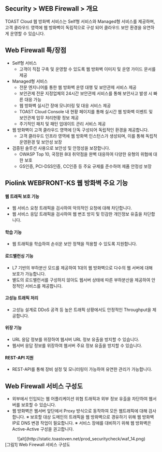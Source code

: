 ## Security > WEB Firewall > 개요

TOAST Cloud 웹 방화벽 서비스는 Self형 서비스와 Managed형 서비스를 제공하며, 고객 클라우드 영역에 웹 방화벽이 독립적으로 구성 되어 클라우드 보안 환경을 유연하게 운영할 수 있습니다.

## Web Firewall 특/장점

* Self형 서비스
    * 고객이 직접 구축 및 운영할 수 있도록 웹 방화벽 이미지 및 운영 가이드 문서를 제공
* Managed형 서비스
    * 전문 엔지니어를 통한 웹 방화벽 운영 대행 및 보안관제 서비스 제공
    * 보안관제 전문 지정업체의 24시간 보안관제 서비스를 통해 보안사고 발생 시 빠른 대응 가능
    * 웹 방화벽 실시간 장애 모니터링 및 대응 서비스 제공
    * TOAST Cloud Console 내 현황 페이지를 통해 실시간 웹 방화벽 이벤트 및 보안관제 업무 처리현황 정보 제공
    * 주기적인 패치 및 패턴 업데이트 관리 서비스 제공
* 웹 방화벽이 고객 클라우드 영역에 단독 구성되어 독립적인 환경을 제공합니다.
    * 고객 클라우드 인프라 영역에 웹 방화벽 인스턴스가 생성되며, 이를 통해 독립적 운영환경 및 보안성 보장
* 검증된 솔루션 사용으로 보안성 및 안정성을 보장합니다.
    * OWASP Top 10, 국정원 8대 취약점을 완벽 대응하여 다양한 유형의 위협에 대한 보호
    * GS인증, PCI-DSS인증, CC인증 등 주요 규제를 준수하여 제품 안정성 보장

## Piolink WEBFRONT-KS 웹 방화벽 주요 기능

#### 웹 트래픽 보호 기능

* 웹 서비스 요청 트래픽을 검사하여 악의적인 요청에 대해 차단합니다.
* 웹 서비스 응답 트래픽을 검사하여 웹 변조 방지 및 민감한 개인정보 유출을 차단합니다.

#### 학습 기능

* 웹 트래픽을 학습하여 손쉬운 보안 정책을 적용할 수 있도록 지원합니다.

#### 로드밸런싱 기능

* L7 기반의 부하분산 모드를 제공하여 1대의 웹 방화벽으로 다수의 웹 서버에 대해 보호가 가능합니다.
* 별도의 로드밸런서를 구성하지 않아도 웹서버 상태에 따른 부하분산을 제공하여 안정적인 서비스를 제공합니다.

#### 고성능 트래픽 처리

* 고성능 설계로 DDoS 공격 등 높은 트래픽 상황에서도 안정적인 Throughput을 제공합니다.

#### 위장 기능

* URL 응답 정보를 위장하여 웹서버 URL 정보 유출을 방지할 수 있습니다.
* 웹서버 응답 정보를 위장하여 웹서버 주요 정보 유출을 방지할 수 있습니다.

#### REST-API 지원

* REST-API를 통해 장비 설정 및 모니터링이 가능하여 유연한 관리가 가능합니다.

## Web Firewall 서비스 구성도

* 외부에서 인입되는 웹 어플리케이션 위협 트래픽과 외부 정보 유출을 차단하여 웹서버를 보호할 수 있습니다.
* 웹 방화벽은 웹서버 앞단에서 Proxy 방식으로 동작하여 모든 웹트래픽에 대해 검사합니다.
※ 보호할 대상 도메인의 트래픽을 웹 방화벽으로 경유하기 위해 웹 방화벽 IP로 DNS 변경 작업이 필요합니다.
※ 서비스 장애를 대비하기 위해 웹 방화벽은 Active-Active 구성을 권고합니다.

<center>![alt](http://static.toastoven.net/prod_securitycheck/waf_14.png)</center>
[그림1] Web Firewall 서비스 구성도
